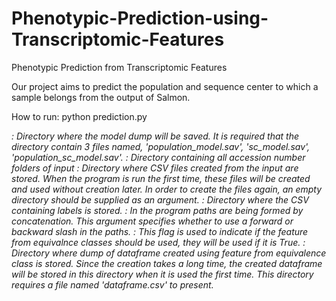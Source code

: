 # Phenotypic-Prediction-using-Transcriptomic-Features
Phenotypic Prediction from Transcriptomic Features

Our project aims to predict the population and sequence center to which a sample belongs from the output of Salmon.

How to run: python prediction.py <address to the model dump> <address to the test samples root> <address to the created csv files> <address to the test labels file> <type of slash to use in paths> <flag to indicate whether to use equivalence classes> <address to the csv file created using equivalence classes>

: Directory where the model dump will be saved. It is required that the directory contain 3 files named, 'population_model.sav', 
  'sc_model.sav', 'population_sc_model.sav'.
: Directory containing all accession number folders of input
: Directory where CSV files created from the input are stored. When the program is run the first time, 
  these files will be created and used without creation later. In order to create the files again, an empty directory 
  should be supplied as an argument.
: Directory where the CSV containing labels is stored.
: In the program paths are being formed by concatenation. This argument specifies whether to use a forward or backward slash in the paths.
: This flag is used to indicate if the feature from equivalnce classes should be used, they will be used if it is True.
: Directory where dump of dataframe created using feature from equivalence class is stored. 
  Since the creation takes a long time, the created dataframe will be stored in this directory when it is used the first time. 
  This directory requires a file named 'dataframe.csv' to present.
